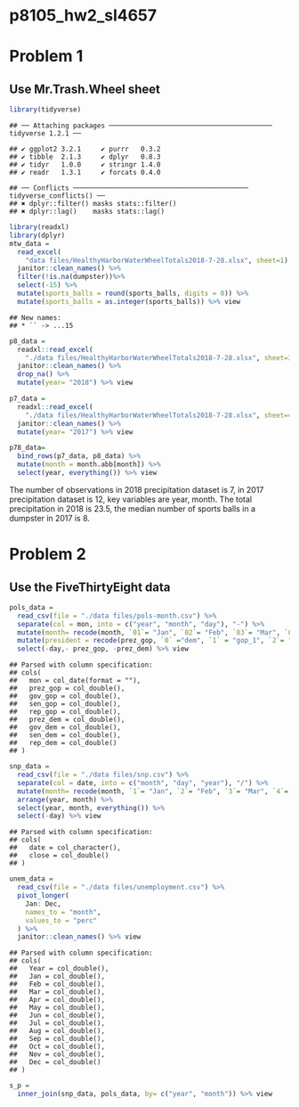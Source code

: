 p8105\_hw2\_sl4657
================

# Problem 1

## Use Mr.Trash.Wheel sheet

``` r
library(tidyverse)
```

    ## ── Attaching packages ───────────────────────────────────────── tidyverse 1.2.1 ──

    ## ✔ ggplot2 3.2.1     ✔ purrr   0.3.2
    ## ✔ tibble  2.1.3     ✔ dplyr   0.8.3
    ## ✔ tidyr   1.0.0     ✔ stringr 1.4.0
    ## ✔ readr   1.3.1     ✔ forcats 0.4.0

    ## ── Conflicts ──────────────────────────────────────────── tidyverse_conflicts() ──
    ## ✖ dplyr::filter() masks stats::filter()
    ## ✖ dplyr::lag()    masks stats::lag()

``` r
library(readxl)
library(dplyr)
mtw_data = 
  read_excel(
    "data files/HealthyHarborWaterWheelTotals2018-7-28.xlsx", sheet=1) %>% 
  janitor::clean_names() %>% 
  filter(!is.na(dumpster))%>% 
  select(-15) %>% 
  mutate(sports_balls = round(sports_balls, digits = 0)) %>% 
  mutate(sports_balls = as.integer(sports_balls)) %>% view
```

    ## New names:
    ## * `` -> ...15

``` r
p8_data = 
  readxl::read_excel(
    "./data files/HealthyHarborWaterWheelTotals2018-7-28.xlsx", sheet=3,range = "A2:B14") %>% 
  janitor::clean_names() %>% 
  drop_na() %>% 
  mutate(year= "2018") %>% view

p7_data = 
  readxl::read_excel(
    "./data files/HealthyHarborWaterWheelTotals2018-7-28.xlsx", sheet=4,range = "A2:B14") %>% 
  janitor::clean_names() %>% 
  mutate(year= "2017") %>% view

p78_data=
  bind_rows(p7_data, p8_data) %>% 
  mutate(month = month.abb[month]) %>% 
  select(year, everything()) %>% view
```

The number of observations in 2018 precipitation dataset is 7, in 2017
precipitation dataset is 12, key variables are year, month. The total
precipitation in 2018 is 23.5, the median number of sports balls in a
dumpster in 2017 is 8.

# Problem 2

## Use the FiveThirtyEight data

``` r
pols_data = 
  read_csv(file = "./data files/pols-month.csv") %>% 
  separate(col = mon, into = c("year", "month", "day"), "-") %>%
  mutate(month= recode(month, `01`= "Jan", `02`= "Feb", `03`= "Mar", `04`= "Apr", `05`= "May", `06`= "Jun", `07`= "Jul", `08`= "Aug", `09`= "Sep", `10`= "Oct", `11`= "Nov", `12`= "Dec")) %>% 
  mutate(president = recode(prez_gop, `0` ="dem", `1` = "gop_1", `2`= "gop_2")) %>% 
  select(-day,- prez_gop, -prez_dem) %>% view
```

    ## Parsed with column specification:
    ## cols(
    ##   mon = col_date(format = ""),
    ##   prez_gop = col_double(),
    ##   gov_gop = col_double(),
    ##   sen_gop = col_double(),
    ##   rep_gop = col_double(),
    ##   prez_dem = col_double(),
    ##   gov_dem = col_double(),
    ##   sen_dem = col_double(),
    ##   rep_dem = col_double()
    ## )

``` r
snp_data =
  read_csv(file = "./data files/snp.csv") %>% 
  separate(col = date, into = c("month", "day", "year"), "/") %>% 
  mutate(month= recode(month, `1`= "Jan", `2`= "Feb", `3`= "Mar", `4`= "Apr", `5`= "May", `6`= "Jun", `7`= "Jul", `8`= "Aug", `9`= "Sep", `10`= "Oct", `11`= "Nov", `12`= "Dec")) %>% 
  arrange(year, month) %>% 
  select(year, month, everything()) %>% 
  select(-day) %>% view
```

    ## Parsed with column specification:
    ## cols(
    ##   date = col_character(),
    ##   close = col_double()
    ## )

``` r
unem_data =
  read_csv(file = "./data files/unemployment.csv") %>% 
  pivot_longer(
    Jan: Dec,
    names_to = "month",
    values_to = "perc"
  ) %>% 
  janitor::clean_names() %>% view
```

    ## Parsed with column specification:
    ## cols(
    ##   Year = col_double(),
    ##   Jan = col_double(),
    ##   Feb = col_double(),
    ##   Mar = col_double(),
    ##   Apr = col_double(),
    ##   May = col_double(),
    ##   Jun = col_double(),
    ##   Jul = col_double(),
    ##   Aug = col_double(),
    ##   Sep = col_double(),
    ##   Oct = col_double(),
    ##   Nov = col_double(),
    ##   Dec = col_double()
    ## )

``` r
s_p = 
  inner_join(snp_data, pols_data, by= c("year", "month")) %>% view
```
